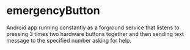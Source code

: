 # emergencyButton

Android app running constantly as a forground service that listens to pressing 3 times two hardware buttons together and then sending text message to the specified number
asking for help. 
